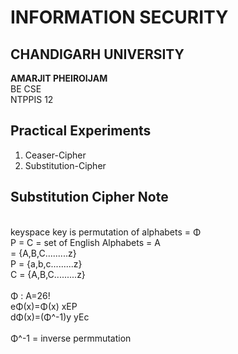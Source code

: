 # INFORMATION SECURITY
## CHANDIGARH UNIVERSITY

<b>AMARJIT PHEIROIJAM </b><br />
BE CSE <br />
NTPPIS 12 <br />

## Practical Experiments
1. Ceaser-Cipher
2. Substitution-Cipher


## Substitution Cipher Note
<br />
keyspace key is permutation of alphabets = Φ <br />
P = C = set of English Alphabets = A <br />
  = {A,B,C.........z}<br />
P = {a,b,c.........z}<br />
C = {A,B,C.........z}<br />
<br />
Φ : A=26! <br />
eΦ(x)=Φ(x)     xEP <br />
dΦ(x)=(Φ^-1)y  yEc <br />
<br />
Φ^-1 = inverse permmutation  <br />
